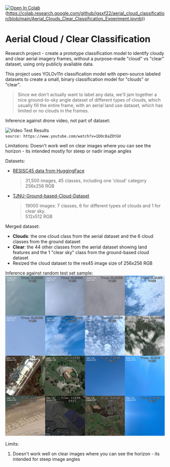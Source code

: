 [![Open In Colab](https://colab.research.google.com/assets/colab-badge.svg)]([https://colab.research.google.com/github/username/repo/blob/branch/notebook.ipynb])
(https://colab.research.google.com/github/igsxf22/aerial_cloud_classification/blob/main/Aerial_Clouds_Clear_Classification_Experiment.ipynb))

# Aerial Cloud / Clear Classification
Research project - create a prototype classification model to identify cloudy and clear aerial imagery frames, without a purpose-made "cloud" vs "clear" dataset, using only publicly available data.

This project uses YOLOv11n classification model with open-source labeled datasets to create a small, binary classification model for "clouds" or "clear". 

> Since we don't actually want to label any data, we'll jam together a nice ground-to-sky angle dataset of different types of clouds, which usually fill the entire frame, with an aerial land use dataset, which has limited or no clouds in the frames.

Inference against drone video, not part of dataset:

![Video Test Results](https://github.com/igsxf22/aerial_cloud_classification/blob/main/cloud_class_test_640.gif)
<br>`source: https://www.youtube.com/watch?v=1DOc8aZDtGU`

Limitations: Doesn't work well on clear images where you can see the horizon - its intended mostly for steep or nadir image angles

Datasets:
  - [RESISC45 data from HuggingFace](https://huggingface.co/datasets/tanganke/resisc4)
    > 31,500 images, 45 classes, including one 'cloud' category<br>
    > 256x256 RGB<br>
  - [TJNU-Ground-based-Cloud-Dataset](https://github.com/shuangliutjnu/TJNU-Ground-based-Cloud-Dataset/tree/main)
    > 19000 images: 7 classes, 6 for different types of clouds and 1 for clear sky.<br>
    > 512x512 RGB

Merged dataset:
  - **Clouds**: the one cloud class from the aerial dataset and the 6 cloud classes from the ground dataset
  - **Clear**: the 44 other classes from the aerial dataset showing land features and the 1 "clear sky" class from the ground-based cloud dataset
  - Resized the cloud dataset to the res45 image size of 256x256 RGB

Inference against random test set sample:
![Mosaic Test Results)](https://github.com/igsxf22/aerial_cloud_classification/blob/main/mosaic.jpg)

Limits:
  1. Doesn't work well on clear images where you can see the horizon - its intended for steep image angles
